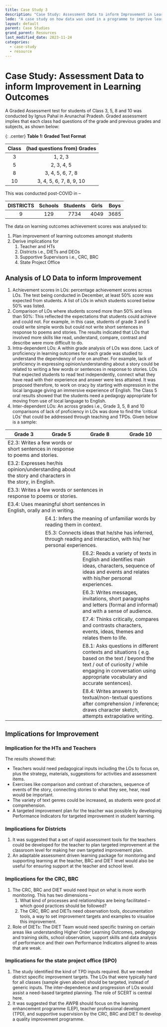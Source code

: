 ```yaml
---
title: Case Study 3
description: "Case Study: Assessment Data to inform Improvement in Learning Outcomes"
lede: "A case study on how data was used in a programme to improve learning outcomes through a Graded Assessment test in Arunachal Pradesh."
layout: default
parent: Case Studies
grand_parent: Resources
last_modified_date: 2023-11-24
categories: 
  - case-study
  - resource
---
```


# Case Study: Assessment Data to inform Improvement in Learning Outcomes 

A Graded Assessment test for students of Class 3, 5, 8 and 10 was conducted by Ignus Pahal in Arunachal Pradesh. Graded assessment implies that each class had questions of the grade and previous grades and subjects, as shown below:

{: .center}
**Table 1: Graded Test Format**

|Class|(had questions from) Grades|
|:-:|:-:|
|3|1, 2, 3|
|5|2, 3, 4, 5|
|8|3, 4, 5, 6, 7, 8|
|10|3, 4, 5, 6, 7, 8, 9, 10|

This was conducted post-COVID in –

|DISTRICTS|Schools|Students|Girls|Boys|
|:-:|:-:|:-:|:-:|:-:|
|9|129|7734|4049|3685|

The data on learning outcomes achievement scores was analysed to: 
1. Plan improvement of learning outcomes amongst students 
2. Derive implications for 
    1. Teacher and HTs
    2. Districts i.e., DIETs and DEOs 
    3. Supportive Supervisors i.e., CRC, BRC
    4. State Project Office 

## Analysis of LO Data to inform Improvement
1. Achievement scores in LOs: percentage achievement scores across LOs. The test being conducted in December, at least 50% score was expected from students. A list of LOs in which students scored below 50% was listed.
2. Comparison of LOs where students scored more than 50% and less than 50%: This reflected the expectations that students could achieve and could not. For example, in this case, students of grade 3 and 5 could write simple words but could not write short sentences in response to poems and stories. The results indicated that LOs that involved more skills like read, understand, compare, contrast and describe were more difficult to do.
3. Intra-dependent LOs: A within grade analysis of LOs was done. Lack of proficiency in learning outcomes for each grade was studied to understand the dependency of one on another. For example, lack of proficiency in expressing opinion/understanding about a story could be related to writing a few words or sentences in response to stories. LOs that expected students to read text independently, connect what they have read with their experience and answer were less attained. It was proposed therefore, to work on oracy by starting with expression in the local language giving an immersive experience of English. The Class 5 oral results showed that the students need a pedagogy appropriate for moving from use of local language to English.
4. Inter-dependent LOs: An across grades i.e., Grade 3, 5, 8 and 10 comparisons of lack of proficiency in LOs was done to find the ‘critical LOs’ that could be addressed through teaching and TPDs. Given below is a sample:

<table>
  <thead>
   <th>Grade 3</th>
   <th>Grade 5</th>
   <th>Grade 8</th>
   <th>Grade 10</th>
  </thead>
  <tbody>
  <tr>
   <td colspan=2>E2.3: Writes a few words or short sentences in response to poems and stories.</td>
   <td></td>
   <td></td>
  </tr>
  <tr>
   <td colspan=2>E3.2: Expresses her/his opinion/understanding about the story and characters in the story, in English.</td>
   <td></td>
   <td></td>
  </tr>
  <tr>
   <td colspan=3>E3.3: Writes a few words or sentences in response to poems or stories.</td>
   <td></td>
  </tr>
  <tr>
   <td colspan=3>E3.4: Uses meaningful short sentences in English, orally and in writing.</td>
   <td></td>
  </tr>
  <tr>
    <td></td>
   <td colspan=3>E4.1: Infers the meaning of unfamiliar words by reading them in context.</td>
  </tr>
  <tr>
    <td></td>
   <td colspan=3>E5.3: Connects ideas that he/she has inferred, through reading and interaction, with his/ her personal experiences.</td>
  </tr>
  <tr>
    <td></td>
    <td></td>
   <td colspan=2>E6.2: Reads a variety of texts in English and identifies main ideas, characters, sequence of ideas and events and relates with his/her personal experiences.</td>
  </tr>
  <tr>
    <td></td>
    <td></td>
   <td colspan=2>E6.3: Writes messages, invitations, short paragraphs and letters (formal and informal) and with a sense of audience.</td>
  </tr>
  <tr>
    <td></td>
    <td></td>
   <td colspan=2>E7.4: Thinks critically, compares and contrasts characters, events, ideas, themes and relates them to life.</td>
  </tr>
  <tr>
    <td></td>
    <td></td>
   <td colspan=2>E8.1: Asks questions in different contexts and situations ( e.g. based on the text / beyond the text / out of curiosity / while engaging in conversation using appropriate vocabulary and accurate sentences).</td>
  </tr>
  <tr>
    <td></td>
    <td></td>
   <td colspan=2>E8.4: Writes answers to textual/non-textual questions after comprehension / inference; draws character sketch, attempts extrapolative writing.</td>
  </tr>
  </tbody>
</table>

## Implications for Improvement
### Implication for the HTs and Teachers
The results showed that:
* Teachers would need pedagogical inputs including the LOs to focus on, plus the strategy, materials, suggestions for activities and assessment items. 
* Exercises like comparison and contrast of characters, sequence of events of the story, connecting stories to what they see, hear, read would be important. 
* The variety of text genres could be increased, as students were good at comprehension.
* A targeted improvement plan for the teacher was possible by developing Performance Indicators for targeted improvement in student learning.

### Implications for Districts
1. It was suggested that a set of rapid assessment tools for the teachers could be developed for the teacher to plan targeted improvement at the classroom level for making her own targeted improvement plan.
2. An adaptable assessment driven learning package for monitoring and supporting learning at the teacher, BRC and DIET level would also be useful for ensuring support at the teacher and school level.    

### Implications for the CRC, BRC
1. The CRC, BRC and DIET would need Input on what is more worth monitoring. This has two dimensions – 
    1. What kind of processes and relationships are being facilitated – which good practices should be followed? 
    2. The CRC, BRC and DIETs need observation tools, documentation tools, a way to set improvement targets and examples to visualise this improvement. 
2. Role of DIETs: The DIET Team would need specific training on certain areas like understanding Higher Order Learning Outcomes, pedagogy and training skills, school observation, support skills and data analysis of performance and their own Performance Indicators aligned to areas that are weak.

### Implications for the state project office (SPO)
1. The study identified the kind of TPD inputs required. But we needed district specific improvement targets. The LOs that were typically hard for all classes (sample given above) should be targeted, instead of generic inputs. The inter-dependence and progression of LOs would assist a need-based targeted planning. The role of SCERT is central here. 
2. It was suggested that the AWPB should focus on the learning enhancement programme (LEP), teacher professional development (TPD), and supportive supervision by the CRC, BRC and DIET to develop a quality improvement programme.